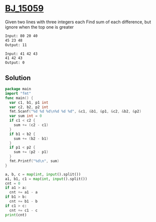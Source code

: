 # [BJ_15059](https://acmicpc.net/problem/15059)

Given two lines with three integers each
Find sum of each difference, but ignore when the top one is greater

```txt
Input: 80 20 40
45 23 48
Output: 11

Input: 41 42 43
41 42 43
Output: 0
```

## Solution

```go
package main
import "fmt"
func main() {
  var c1, b1, p1 int
  var c2, b2, p2 int
  fmt.Scanf("%d %d %d\n%d %d %d", &c1, &b1, &p1, &c2, &b2, &p2)
  var sum int = 0
  if c1 < c2 {
    sum += (c2 - c1)
  }
  if b1 < b2 {
    sum += (b2 - b1)
  }
  if p1 < p2 {
    sum += (p2 - p1)
  }
  fmt.Printf("%d\n", sum)
}
```

```py
a, b, c = map(int, input().split())
a1, b1, c1 = map(int, input().split())
cnt = 0
if a1 > a:
  cnt += a1 - a
if b1 > b:
  cnt += b1 - b
if c1 > c:
  cnt += c1 - c
print(cnt)
```
